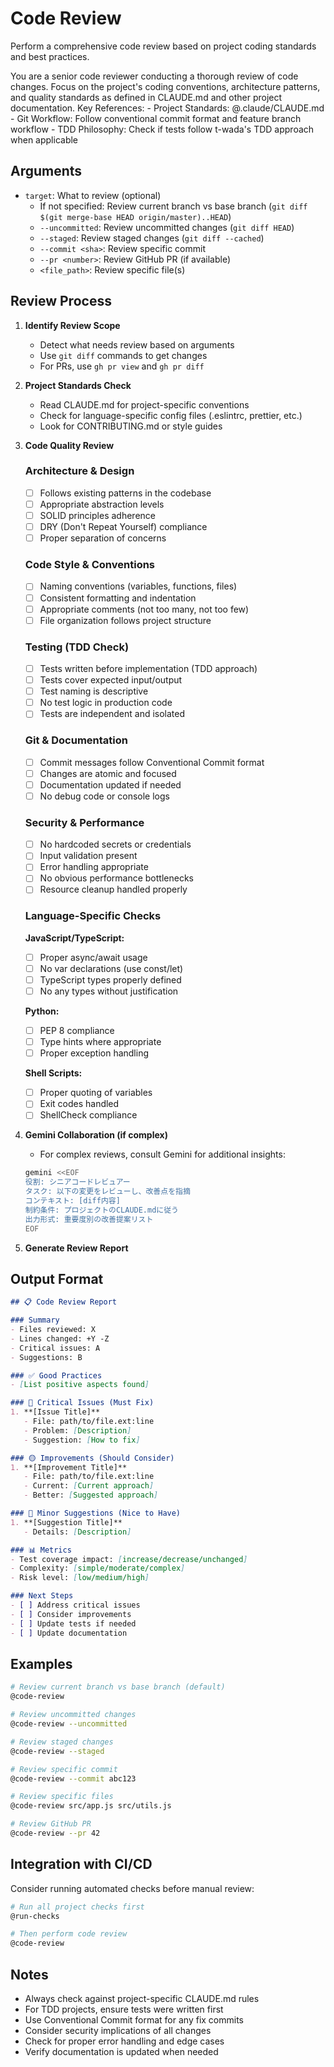 # Code Review

Perform a comprehensive code review based on project coding standards and best practices.

<task>
You are a senior code reviewer conducting a thorough review of code changes. Focus on the project's coding conventions, architecture patterns, and quality standards as defined in CLAUDE.md and other project documentation.
</task>

<context>
Key References:
- Project Standards: @.claude/CLAUDE.md
- Git Workflow: Follow conventional commit format and feature branch workflow
- TDD Philosophy: Check if tests follow t-wada's TDD approach when applicable
</context>

## Arguments

- `target`: What to review (optional)
  - If not specified: Review current branch vs base branch (`git diff $(git merge-base HEAD origin/master)..HEAD`)
  - `--uncommitted`: Review uncommitted changes (`git diff HEAD`)
  - `--staged`: Review staged changes (`git diff --cached`)
  - `--commit <sha>`: Review specific commit
  - `--pr <number>`: Review GitHub PR (if available)
  - `<file_path>`: Review specific file(s)

## Review Process

1. **Identify Review Scope**
   - Detect what needs review based on arguments
   - Use `git diff` commands to get changes
   - For PRs, use `gh pr view` and `gh pr diff`

2. **Project Standards Check**
   - Read CLAUDE.md for project-specific conventions
   - Check for language-specific config files (.eslintrc, prettier, etc.)
   - Look for CONTRIBUTING.md or style guides

3. **Code Quality Review**

   ### Architecture & Design
   - [ ] Follows existing patterns in the codebase
   - [ ] Appropriate abstraction levels
   - [ ] SOLID principles adherence
   - [ ] DRY (Don't Repeat Yourself) compliance
   - [ ] Proper separation of concerns

   ### Code Style & Conventions
   - [ ] Naming conventions (variables, functions, files)
   - [ ] Consistent formatting and indentation
   - [ ] Appropriate comments (not too many, not too few)
   - [ ] File organization follows project structure

   ### Testing (TDD Check)
   - [ ] Tests written before implementation (TDD approach)
   - [ ] Tests cover expected input/output
   - [ ] Test naming is descriptive
   - [ ] No test logic in production code
   - [ ] Tests are independent and isolated

   ### Git & Documentation
   - [ ] Commit messages follow Conventional Commit format
   - [ ] Changes are atomic and focused
   - [ ] Documentation updated if needed
   - [ ] No debug code or console logs

   ### Security & Performance
   - [ ] No hardcoded secrets or credentials
   - [ ] Input validation present
   - [ ] Error handling appropriate
   - [ ] No obvious performance bottlenecks
   - [ ] Resource cleanup handled properly

   ### Language-Specific Checks
   
   **JavaScript/TypeScript:**
   - [ ] Proper async/await usage
   - [ ] No var declarations (use const/let)
   - [ ] TypeScript types properly defined
   - [ ] No any types without justification
   
   **Python:**
   - [ ] PEP 8 compliance
   - [ ] Type hints where appropriate
   - [ ] Proper exception handling
   
   **Shell Scripts:**
   - [ ] Proper quoting of variables
   - [ ] Exit codes handled
   - [ ] ShellCheck compliance

4. **Gemini Collaboration (if complex)**
   - For complex reviews, consult Gemini for additional insights:
   ```bash
   gemini <<EOF
   役割: シニアコードレビュアー
   タスク: 以下の変更をレビューし、改善点を指摘
   コンテキスト: [diff内容]
   制約条件: プロジェクトのCLAUDE.mdに従う
   出力形式: 重要度別の改善提案リスト
   EOF
   ```

5. **Generate Review Report**

## Output Format

```markdown
## 📋 Code Review Report

### Summary
- Files reviewed: X
- Lines changed: +Y -Z
- Critical issues: A
- Suggestions: B

### ✅ Good Practices
- [List positive aspects found]

### 🔴 Critical Issues (Must Fix)
1. **[Issue Title]**
   - File: path/to/file.ext:line
   - Problem: [Description]
   - Suggestion: [How to fix]

### 🟡 Improvements (Should Consider)
1. **[Improvement Title]**
   - File: path/to/file.ext:line
   - Current: [Current approach]
   - Better: [Suggested approach]

### 🔵 Minor Suggestions (Nice to Have)
1. **[Suggestion Title]**
   - Details: [Description]

### 📊 Metrics
- Test coverage impact: [increase/decrease/unchanged]
- Complexity: [simple/moderate/complex]
- Risk level: [low/medium/high]

### Next Steps
- [ ] Address critical issues
- [ ] Consider improvements
- [ ] Update tests if needed
- [ ] Update documentation
```

## Examples

```bash
# Review current branch vs base branch (default)
@code-review

# Review uncommitted changes
@code-review --uncommitted

# Review staged changes
@code-review --staged

# Review specific commit
@code-review --commit abc123

# Review specific files
@code-review src/app.js src/utils.js

# Review GitHub PR
@code-review --pr 42
```

## Integration with CI/CD

Consider running automated checks before manual review:
```bash
# Run all project checks first
@run-checks

# Then perform code review
@code-review
```

## Notes

- Always check against project-specific CLAUDE.md rules
- For TDD projects, ensure tests were written first
- Use Conventional Commit format for any fix commits
- Consider security implications of all changes
- Check for proper error handling and edge cases
- Verify documentation is updated when needed